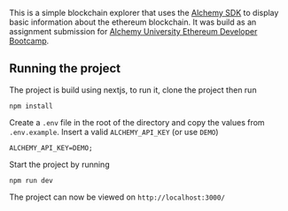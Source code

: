 This is a simple blockchain explorer that uses the [Alchemy SDK](https://www.alchemy.com/sdk) to display basic information about the ethereum blockchain. It was build as an assignment submission for [Alchemy University Ethereum Developer Bootcamp](https://university.alchemy.com/course/ethereum/).

## Running the project

The project is build using nextjs, to run it, clone the project then run

```
npm install
```

Create a `.env` file in the root of the directory and copy the values from `.env.example`. Insert a valid `ALCHEMY_API_KEY` (or use `DEMO`)

```
ALCHEMY_API_KEY=DEMO;
```

Start the project by running

```
npm run dev
```

The project can now be viewed on `http://localhost:3000/`
